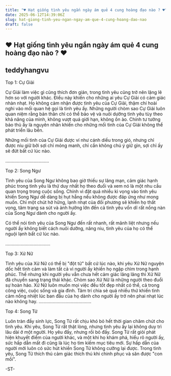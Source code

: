 ```yaml
---
title: "♥ Hạt giống tình yêu ngắn ngày ám quẻ 4 cung hoàng đạo nào ? ♥"
date: 2025-06-12T14:39:06Z
slug: hat-giong-tinh-yeu-ngan-ngay-am-que-4-cung-hoang-dao-nao
draft: false
---
```


## ♥ Hạt giống tình yêu ngắn ngày ám quẻ 4 cung hoàng đạo nào ? ♥

## teddyhangvu

Top 1: Cự Giải

Cự Giải làm việc gì cũng thích đơn giản, trong tình yêu cũng trở nên lặng lẽ hơn so với người khác. Điều này khiến cho những ai yêu Cự Giải có cảm giác nhàn nhạt. Họ không cảm nhận được tình yêu của Cự Giải, thậm chí hoài nghi vào mối quan hệ gọi là tình yêu ấy. 
Những người chòm sao Cự Giải luôn quan niệm rằng bản thân chỉ có thể bảo vệ và nuôi dưỡng tình yêu tùy theo khả năng của mình, không
 vượt quá giới hạn, không ồn ào. Chính tư tưởng bảo thủ ấy là nguyên nhân khiến cho những mối tình của Cự Giải không thể phát triển lâu bền.

Những mối tình của Cự Giải được ví như cánh diều trong gió, nhưng chỉ được níu giữ bởi sợi chỉ mỏng manh, chỉ cần không chú ý giữ gìn, sợi chỉ ấy sẽ đứt bất cứ lúc nào.

..................................

Top 2: Song Ngư

Tình yêu của Song Ngư không bao giờ thiếu sự lãng mạn, cảm giác hạnh phúc trong tình yêu là thứ duy nhất họ theo đuổi và xem nó là một nhu cầu quan trọng trong cuộc sống. 
Chính vì đặt quá nhiều kì vọng vào tình yêu khiến Song Ngư dễ dàng bị hụt hẫng nếu không được đáp ứng như mong muốn. Chỉ một chút hờ hững, lạnh nhạt của đối phương sẽ khiến họ thất vọng, tâm trạng sa sút và ảnh hưởng lớn đến cả tình yêu vốn dĩ rất nồng nàn của Song Ngư dành cho người ấy.

Có thể nói tình yêu của Song Ngư đến rất nhanh, rất mãnh liệt nhưng nếu người ấy không biết cách nuôi dưỡng, nâng niu, tình yêu của họ có thể nguội lạnh bất cứ lúc nào.

...................................

Top 3: Xử Nữ

Tình yêu của Xử Nữ có thể bị "đột tử" bất cứ lúc nào, khi yêu Xử Nữ nguyện dốc hết tình cảm và làm tất cả vì người ấy khiến họ ngập chìm trong hạnh phúc. Thế nhưng khi người yêu vẫn chưa hết cảm giác lâng lâng thì Xử Nữ đã chuyển sang trạng thái khác.
Chòm sao Xử Nữ là những người theo đuổi sự hoàn hảo. Xử Nữ luôn muốn mọi việc đều tốt đẹp nhất có thể, cả trong công việc, cuộc sống và gia đình. Tâm trí chia sẻ quá nhiều thứ khiến tình cảm nồng nhiệt lúc ban đầu của họ dành cho người ấy trở nên phai nhạt lúc nào không hay.
.........................................

Top 4: Song Tử

Luôn tràn đầy sinh lực, Song Tử rất chịu khó bỏ hết thời gian chăm chút cho tình yêu. Khi yêu, Song Tử rất thật lòng, nhưng tình yêu ấy lại không duy trì lâu dài ở một người. Họ yêu đấy, nhưng rồi bỏ đấy. Song Tử rất giỏi phát hiện khuyết điểm của người khác, và một khi họ khám phá, hiểu rõ người ấy, sức hấp dẫn mất đi cũng là lúc họ tìm kiếm mục tiêu mới. 
Sự hấp dẫn của người mới luôn có sức hút khiến Song Tử không cưỡng lại được. Trong tình yêu, Song Tử thích thú cảm giác thích thú khi chinh phục và săn được "con mồi".

-ST-
